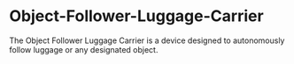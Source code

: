 # Object-Follower-Luggage-Carrier
 The Object Follower Luggage Carrier is a device designed to autonomously follow luggage or any designated object. 
